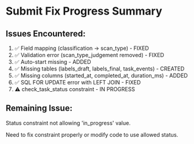 # Submit Fix Progress Summary

## Issues Encountered:
1. ✅ Field mapping (classification → scan_type) - FIXED
2. ✅ Validation error (scan_type_judgement removed) - FIXED  
3. ✅ Auto-start missing - ADDED
4. ✅ Missing tables (labels_draft, labels_final, task_events) - CREATED
5. ✅ Missing columns (started_at, completed_at, duration_ms) - ADDED
6. ✅ SQL FOR UPDATE error with LEFT JOIN - FIXED
7. ⚠️ check_task_status constraint - IN PROGRESS

## Remaining Issue:
Status constraint not allowing 'in_progress' value.

Need to fix constraint properly or modify code to use allowed status.

